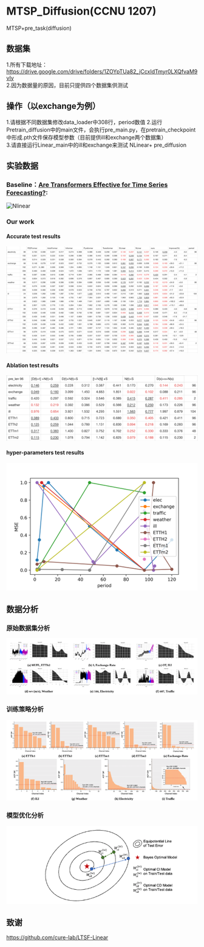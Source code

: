 # MTSP_Diffusion(CCNU 1207)
MTSP+pre_task(diffusion)

## 数据集
1.所有下载地址：https://drive.google.com/drive/folders/1ZOYpTUa82_jCcxIdTmyr0LXQfvaM9vIy <br>
2.因为数据量的原因，目前只提供四个数据集供测试 <br>

## 操作（以exchange为例）
1.请根据不同数据集修改data_loader中308行，period数值
2.运行Pretrain_diffusion中的main文件，会执行pre_main.py，在pretrain_checkpoint中形成.pth文件保存模型参数（目前提供ill和exchange两个数据集）<br>
3.请直接运行Linear_main中的ill和exchange来测试 NLinear+ pre_diffusion <br>

## 实验数据
### Baseline：[Are Transformers Effective for Time Series Forecasting?](https://arxiv.org/pdf/2205.13504.pdf):
![Nlinear](https://github.com/cure-lab/LTSF-Linear/blob/main/pics/Mul-results.png?raw=true](https://github.com/gedizxc/MT/blob/master/1024064503.png)https://github.com/gedizxc/MT/blob/master/1024064503.png)  
### Our work
#### Accurate test results
![Accurate test](https://github.com/gedizxc/MTSP_Diffusion/blob/master/baseline.png)

#### Ablation test results
![Ablation test](https://github.com/gedizxc/MTSP_Diffusion/blob/master/%20Ablation.png)

#### hyper-parameters test results
![period test](https://github.com/gedizxc/MTSP_Diffusion/blob/master/period.png)

## 数据分析
### 原始数据集分析
![draft](https://github.com/gedizxc/MTSP_Diffusion/blob/master/draft.png)

### 训练策略分析
![ACF](https://github.com/gedizxc/MTSP_Diffusion/blob/master/ACF.png)

### 模型优化分析
![optim](https://github.com/gedizxc/MTSP_Diffusion/blob/master/optim.png)


## 致谢
https://github.com/cure-lab/LTSF-Linear





